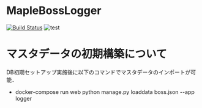 # MapleBossLogger

[![Build Status](https://travis-ci.org/retore404/maple_boss_logger.svg?branch=develop)](https://travis-ci.org/retore404/maple_boss_logger)
![test](https://github.com/retore404/maple_boss_logger/workflows/test/badge.svg)

# マスタデータの初期構築について

DB初期セットアップ実施後に以下のコマンドでマスタデータのインポートが可能．

- docker-compose run web python manage.py loaddata boss.json --app logger



